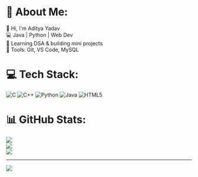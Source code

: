# 💫 About Me:
👋 Hi, I'm Aditya Yadav<br>💻 Java | Python | Web Dev<br>🚀 Learning DSA & building mini projects<br>🔧 Tools: Git, VS Code, MySQL


# 💻 Tech Stack:
![C](https://img.shields.io/badge/c-%2300599C.svg?style=for-the-badge&logo=c&logoColor=white) ![C++](https://img.shields.io/badge/c++-%2300599C.svg?style=for-the-badge&logo=c%2B%2B&logoColor=white) ![Python](https://img.shields.io/badge/python-3670A0?style=for-the-badge&logo=python&logoColor=ffdd54) ![Java](https://img.shields.io/badge/java-%23ED8B00.svg?style=for-the-badge&logo=openjdk&logoColor=white) ![HTML5](https://img.shields.io/badge/html5-%23E34F26.svg?style=for-the-badge&logo=html5&logoColor=white)
# 📊 GitHub Stats:
![](https://github-readme-stats.vercel.app/api?username=AdityaYadav0007&theme=dark&hide_border=false&include_all_commits=false&count_private=false)<br/>
![](https://nirzak-streak-stats.vercel.app/?user=AdityaYadav0007&theme=dark&hide_border=false)<br/>
![](https://github-readme-stats.vercel.app/api/top-langs/?username=AdityaYadav0007&theme=dark&hide_border=false&include_all_commits=false&count_private=false&layout=compact)

---
[![](https://visitcount.itsvg.in/api?id=AdityaYadav0007&icon=0&color=0)](https://visitcount.itsvg.in)

<!-- Proudly created with GPRM ( https://gprm.itsvg.in ) -->